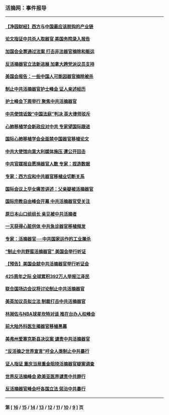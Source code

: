 ### 活摘网：事件报导
---
#### [【净园财经】西方与中国最应该脱钩的产业链](../../pages/nf5877/n14016113.md?07300430) 
#### [论文指证中共杀人取器官 美国务院录入报告](../../pages/nf5877/n13999890.md?07300430) 
#### [加国会全票通过法案 打击非法器官摘除和贩运](../../pages/nf5877/n13884924.md?07300430) 
#### [反活摘器官立法新进展 加拿大跨党派议员支持](../../pages/nf5877/n13876061.md?07300430) 
#### [美国会报告：一些中国人可能因器官摘除被杀](../../pages/nf5877/n13867964.md?07300430) 
#### [制止中共活摘器官护士峰会 证人亲述经历](../../pages/nf5877/n13859007.md?07300430) 
#### [护士峰会下周举行 聚焦中共活摘器官](../../pages/nf5877/n13855418.md?07300430) 
#### [中共使馆诋毁“中国法庭”判决 英大律师驳斥](../../pages/nf5877/n13833945.md?07300430) 
#### [心肺移植学会新政应对中共 专家望国际跟进](../../pages/nf5877/n13829043.md?07300430) 
#### [国际心肺移植学会全面禁中国器官移植论文](../../pages/nf5877/n13827785.md?07300430) 
#### [中共大使馆向意大利媒体施压 遭公开回击](../../pages/nf5877/n13826038.md?07300430) 
#### [中共官媒报自愿捐器官人数 专家：捏造数据](../../pages/nf5877/n13814130.md?07300430) 
#### [专家：西方应和中共器官移植业切断关系](../../pages/nf5877/n13772828.md?07300430) 
#### [国际会议上华女痛苦讲述：父亲疑被活摘器官](../../pages/nf5877/n13771583.md?07300430) 
#### [国际宗教自由峰会开幕 中共活摘器官受关注](../../pages/nf5877/n13769995.md?07300430) 
#### [原日本山口组组长 亲见被中共活摘者](../../pages/nf5877/n13767360.md?07300430) 
#### [一天获得心脏供体 中共急诊器官移植频发](../../pages/nf5877/n13764689.md?07300430) 
#### [专家：活摘器官──中共国家运作的工业屠杀](../../pages/nf5877/n13761178.md?07300430) 
#### [“制止中共野蛮活摘器官” 美国会举行听证](../../pages/nf5877/n13735831.md?07300430) 
#### [【预告】美国会就中共活摘器官举行听证会](../../pages/nf5877/n13732843.md?07300430) 
#### [425周年之际 全球累积392万人举报江泽民](../../pages/nf5877/n13719232.md?07300430) 
#### [联合国场边会议将讨论制止中共活摘器官](../../pages/nf5877/n13656361.md?07300430) 
#### [美英加议员拟立法 制裁打击中共活摘器官](../../pages/nf5877/n13430251.md?07300430) 
#### [林昶佐与NBA球星坎特对谈 推在台办人权峰会](../../pages/nf5877/n13414467.md?07300430) 
#### [前大陆外科医生揭器官移植黑幕](../../pages/nf5877/n13401416.md?07300430) 
#### [美弗州爱塞克斯县决议案 谴责中共活摘器官](../../pages/nf5877/n13320919.md?07300430) 
#### [“反活摘之世界宣言”吁全人类制止中共暴行](../../pages/nf5877/n13259730.md?07300430) 
#### [证人指证 重庆当局重金阻挠活摘器官疑案调查](../../pages/nf5877/n13259127.md?07300430) 
#### [世界反活摘峰会 欧美亚医界谴责中共罪行](../../pages/nf5877/n13253550.md?07300430) 
#### [反活摘器官峰会吁各国立法 惩治中共暴行](../../pages/nf5877/n13245052.md?07300430) 

---
#### 第 [ [16](./16.md?07300430) / [15](./15.md?07300430) / [14](./14.md?07300430) / [13](./13.md?07300430) / [12](./12.md?07300430) / [11](./11.md?07300430) / [10](./10.md?07300430) / [9](./9.md?07300430) ] 页
